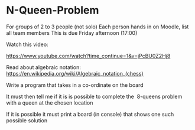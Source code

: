 # N-Queen-Problem
For groups of 2 to 3 people (not solo)
Each person hands in on Moodle, list all team members
This is due Friday afternoon (17:00)

Watch this video: 

https://www.youtube.com/watch?time_continue=1&v=jPcBU0Z2Hj8

Read about algebraic notation: 
https://en.wikipedia.org/wiki/Algebraic_notation_(chess)

Write a program that takes in a co-ordinate on the board

It must then tell me if it is is possible to complete the  8-queens problem with a queen at the chosen location

If it is possible it must print a board (in console) that shows one such possible solution


